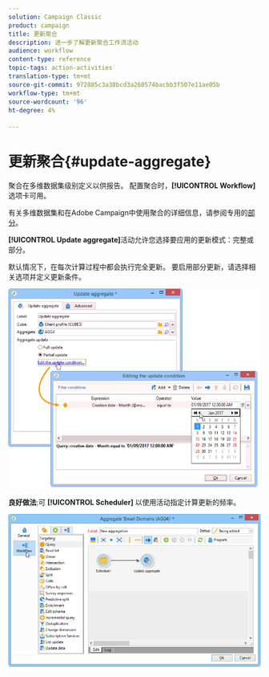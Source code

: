 ```yaml
---
solution: Campaign Classic
product: campaign
title: 更新聚合
description: 进一步了解更新聚合工作流活动
audience: workflow
content-type: reference
topic-tags: action-activities
translation-type: tm+mt
source-git-commit: 972885c3a38bcd3a260574bacbb3f507e11ae05b
workflow-type: tm+mt
source-wordcount: '96'
ht-degree: 4%

---
```



# 更新聚合{#update-aggregate}

聚合在多维数据集级别定义以供报告。 配置聚合时，**[!UICONTROL Workflow]**&#x200B;选项卡可用。

有关多维数据集和在Adobe Campaign中使用聚合的详细信息，请参阅专用的[部分](../../reporting/using/concepts-and-methodology.md#calculating-and-using-aggregates)。

**[!UICONTROL Update aggregate]**&#x200B;活动允许您选择要应用的更新模式：完整或部分。

默认情况下，在每次计算过程中都会执行完全更新。 要启用部分更新，请选择相关选项并定义更新条件。

![](assets/s_advuser_cube_agregate_05.png)

**良好做法**:可 **[!UICONTROL Scheduler]** 以使用活动指定计算更新的频率。

![](assets/s_advuser_cube_agregate_04.png)

